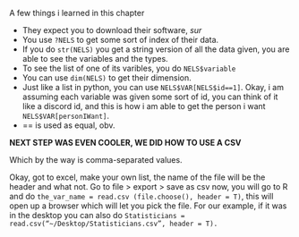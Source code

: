A few things i learned in this chapter

- They expect you to download their software, *sur*
- You use `?NELS` to get some sort of index of their data.
- If you do `str(NELS)` you get a string version of all the data given, you are able to see the variables and the types.
- To see the list of one of its varibles, you do `NELS$variable`
- You can use `dim(NELS)` to get their dimension.
- Just like a list in python, you can use `NELS$VAR[NELS$id==1]`. Okay, i am assuming each variable was given some sort of id, you can think of it like a discord id, and this is how i am able to get the person i want `NELS$VAR[personIWant]`.
- == is used as equal, obv.

__NEXT STEP WAS EVEN COOLER, WE DID HOW TO USE A CSV__

Which by the way is comma-separated values.

Okay, got to excel, make your own list, the name of the file will be the header and what not. Go to file > export > save as csv
now, you will go to R and do `the_var_name = read.csv (file.choose(), header = T)`, this will open up a browser which will let you pick the file.
For our example, if it was in the desktop you can also do `Statisticians = read.csv(“~/Desktop/Statisticians.csv”, header = T).`
